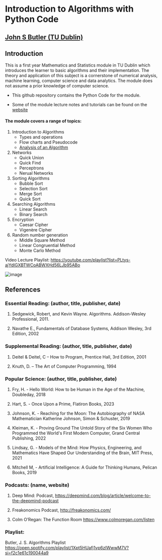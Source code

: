 # Introduction to Algorithms with Python Code
## [John S Butler (TU Dublin)](https://johnsbutler.netlify.com/)

## Introduction
This is a first year Mathematics and Statistics module in TU Dublin which introduces the learner to basic algorithms and their implementation.  The theory and application of this subject is a cornerstone of numerical analysis, machine learning, computer science and data analytics.  The module does not assume a prior knowledge of computer science.

* This github repository contains the Python Code for the module.
  
* Some of the module lecture notes and tutorials can be found on the [website](https://sites.google.com/dit.ie/math1812/home)

#### The module covers a range of topics:
1.  Introduction to Algorithms
    - Types and operations
    - Flow charts and Pseudocode
    - [Analysis of an Algorithm](https://github.com/john-s-butler-dit/Intro-to-Algorithms/blob/master/Chapter%201-%20Introduction_to_Algorithms/Simple%20Algorithms.ipynb)
2. Networks
   -   Quick Union
   -   Quick Find
   -   Perceptrons
   -   Nerual Networks
3. Sorting Algorithms
   - Bubble Sort
   - Selection Sort
   - Merge Sort
   - Quick Sort
4. Searching Algorithms
   - Linear Search
   - Binary Search
5. Encryption
   - Caesar Cipher
   - Vigenère Cipher
6. Random number generation 
   -  Middle Square Method
   -  Linear Congruential Method
   -  Monte Carlo Method


Video Lecture Playlist:
https://youtube.com/playlist?list=PLtys-ajYdIGXBTWCoABWXHd56LJb95ABo

![image](https://github.com/john-s-butler-dit/Intro-to-Algorithms/assets/30832003/f7b5d205-cd00-4509-bd0f-771e04cd5e84)

## References
### Essential Reading:  (author, title, publisher, date)
1. Sedgewick, Robert, and Kevin Wayne. Algorithms. Addison-Wesley Professional, 2011.

2. Navathe E., Fundamentals of Database Systems, Addison Wesley, 3rd Edition, 2002

### Supplemental Reading:  (author, title, publisher, date)
1. Deitel & Deitel, C – How to Program, Prentice Hall, 3rd Edition, 2001

2. Knuth, D. – The Art of Computer Programming, 1994

### Popular Science: (author, title, publisher, date)

1. Fry, H. - Hello World: How to be Human in the Age of the Machine, Doubleday, 2018

2. Hart, S. - Once Upon a Prime, Flatiron Books, 2023

3. Johnson, K. - Reaching for the Moon: The Autobiography of NASA Mathematician Katherine Johnson, Simon & Schuster, 2019

4. Kleiman, K. - Proving Ground The Untold Story of the Six Women Who Programmed the World's First Modern Computer, Grand Central Publishing, 2022

5. Lindsay, G. - Models of the Mind: How Physics, Engineering, and Mathematics Have Shaped Our Understanding of the Brain, MIT Press, 2021

6. Mitchell M, - Artificial Intelligence: A Guide for Thinking Humans, Pelican Books, 2019


### Podcasts: (name, website)
1. Deep Mind: Podcast, https://deepmind.com/blog/article/welcome-to-the-deepmind-podcast
   
2. Freakonomics Podcast, http://freakonomics.com/
   
3. Colm O’Regan: The Function Room https://www.colmoregan.com/listen

### Playlist:

Butler, J. S. Algorithms Playlist https://open.spotify.com/playlist/1Xpt5HUafj1vp6zIWwwM7V?si=f2c1e61c190044a9
